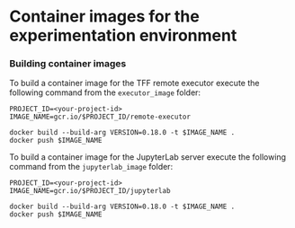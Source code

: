 # Container images for the experimentation environment

### Building container images

To build a container image for the TFF remote executor execute the following command from the `executor_image` folder:

```
PROJECT_ID=<your-project-id>
IMAGE_NAME=gcr.io/$PROJECT_ID/remote-executor

docker build --build-arg VERSION=0.18.0 -t $IMAGE_NAME .
docker push $IMAGE_NAME
```

To build a container image for the JupyterLab server execute the following command from the `jupyterlab_image` folder:

```
PROJECT_ID=<your-project-id>
IMAGE_NAME=gcr.io/$PROJECT_ID/jupyterlab

docker build --build-arg VERSION=0.18.0 -t $IMAGE_NAME .
docker push $IMAGE_NAME
```

